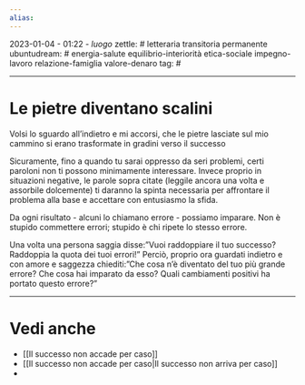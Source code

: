 ```yaml
---
alias: 
---
```

2023-01-04 - 01:22 - *luogo*
zettle: # letteraria transitoria permanente
ubuntudream: # energia-salute equilibrio-interiorità etica-sociale impegno-lavoro relazione-famiglia valore-denaro 
tag: #

---
# Le pietre diventano scalini
Volsi lo sguardo all’indietro e mi accorsi, che le pietre lasciate sul mio cammino si erano trasformate in gradini verso il successo

Sicuramente, fino a quando tu sarai oppresso da seri problemi, certi paroloni non ti possono minimamente interessare. Invece proprio in situazioni negative, le parole sopra citate (leggile ancora una volta e assorbile dolcemente) ti daranno la spinta necessaria per affrontare il problema alla base e accettare con entusiasmo la sfida.

Da ogni risultato - alcuni lo chiamano errore - possiamo imparare. Non è stupido commettere errori; stupido è chi ripete lo stesso errore.

Una volta una persona saggia disse:”Vuoi raddoppiare il tuo successo? Raddoppia la quota dei tuoi errori!” Perciò, proprio ora guardati indietro e con amore e saggezza chiediti:”Che cosa n’è diventato del tuo più grande errore? Che cosa hai imparato da esso? Quali cambiamenti positivi ha portato questo errore?”



---
# Vedi anche
- [[Il successo non accade per caso]]
- [[Il successo non accade per caso|Il successo non arriva per caso]]
- 
